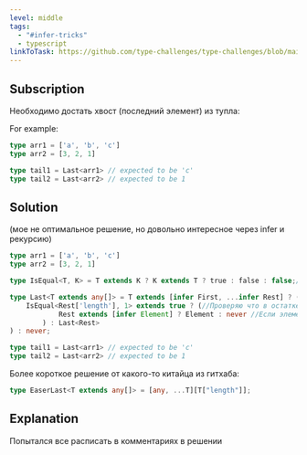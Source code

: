```yaml
---
level: middle
tags:
  - "#infer-tricks"
  - typescript
linkToTask: https://github.com/type-challenges/type-challenges/blob/main/questions/00015-medium-last/README.md
---
```

## Subscription

Необходимо достать хвост (последний элемент) из тупла:

For example:
```typescript
type arr1 = ['a', 'b', 'c']
type arr2 = [3, 2, 1]

type tail1 = Last<arr1> // expected to be 'c'
type tail2 = Last<arr2> // expected to be 1
```
## Solution
(мое не оптимальное решение, но довольно интересное через infer и рекурсию)
```typescript
type arr1 = ['a', 'b', 'c']
type arr2 = [3, 2, 1]

type IsEqual<T, K> = T extends K ? K extends T ? true : false : false;//Вспомогательный тип для проверки на эквивалентность

type Last<T extends any[]> = T extends [infer First, ...infer Rest] ? (
    IsEqual<Rest['length'], 1> extends true ? (//Проверяю что в остатке всего лишь один элемент
            Rest extends [infer Element] ? Element : never //Если элемент в остатке остался один, то достаю его при помощи infer (по сути это условия выхода из рекурсии)
        ) : Last<Rest>
) : never;

type tail1 = Last<arr1> // expected to be 'c'
type tail2 = Last<arr2> // expected to be 1
```
Более короткое решение от какого-то китайца из гитхаба:
```typescript
type EaserLast<T extends any[]> = [any, ...T][T["length"]];
```
## Explanation

Попытался все расписать в комментариях в решении